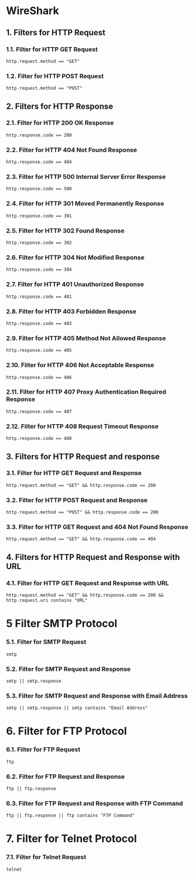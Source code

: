 # WireShark

## 1. Filters for HTTP Request 

### 1.1. Filter for HTTP GET Request

```
http.request.method == "GET"
```

### 1.2. Filter for HTTP POST Request

```
http.request.method == "POST"
```


## 2. Filters for HTTP Response

### 2.1. Filter for HTTP 200 OK Response

```
http.response.code == 200
```

### 2.2. Filter for HTTP 404 Not Found Response

```
http.response.code == 404
```

### 2.3. Filter for HTTP 500 Internal Server Error Response

```
http.response.code == 500
```

### 2.4. Filter for HTTP 301 Moved Permanently Response

```
http.response.code == 301
```

### 2.5. Filter for HTTP 302 Found Response

```
http.response.code == 302
```

### 2.6. Filter for HTTP 304 Not Modified Response

```
http.response.code == 304
```

### 2.7. Filter for HTTP 401 Unauthorized Response

```
http.response.code == 401
```

### 2.8. Filter for HTTP 403 Forbidden Response

```
http.response.code == 403
```

### 2.9. Filter for HTTP 405 Method Not Allowed Response

```
http.response.code == 405
```

### 2.10. Filter for HTTP 406 Not Acceptable Response

```
http.response.code == 406
```

### 2.11. Filter for HTTP 407 Proxy Authentication Required Response

```
http.response.code == 407
```

### 2.12. Filter for HTTP 408 Request Timeout Response

```
http.response.code == 408
```


## 3. Filters for HTTP Request and response

### 3.1. Filter for HTTP GET Request and Response

```
http.request.method == "GET" && http.response.code == 200
```

### 3.2. Filter for HTTP POST Request and Response

```
http.request.method == "POST" && http.response.code == 200
```

### 3.3. Filter for HTTP GET Request and 404 Not Found Response

```
http.request.method == "GET" && http.response.code == 404
```

## 4. Filters for HTTP Request and Response with URL

### 4.1. Filter for HTTP GET Request and Response with URL

```
http.request.method == "GET" && http.response.code == 200 && http.request.uri contains "URL"
```

# 5 Filter SMTP Protocol

### 5.1. Filter for SMTP Request

```
smtp
```

### 5.2. Filter for SMTP Request and Response

```
smtp || smtp.response
```

### 5.3. Filter for SMTP Request and Response with Email Address

```
smtp || smtp.response || smtp contains "Email Address"
```

# 6. Filter for FTP Protocol

### 6.1. Filter for FTP Request

```
ftp
```

### 6.2. Filter for FTP Request and Response

```
ftp || ftp.response
```

### 6.3. Filter for FTP Request and Response with FTP Command

```
ftp || ftp.response || ftp contains "FTP Command"
```

# 7. Filter for Telnet Protocol

### 7.1. Filter for Telnet Request

```
telnet
```

